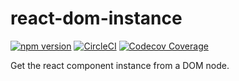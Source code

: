 # react-dom-instance
[![npm version](https://badge.fury.io/js/react-dom-instance.svg)](https://badge.fury.io/js/react-dom-instance) [![CircleCI](https://circleci.com/gh/arqex/react-dom-instance.svg?style=shield)](https://circleci.com/gh/arqex/react-dom-instance) [![Codecov Coverage](https://img.shields.io/codecov/c/gh/arqex/react-dom-instance)](https://codecov.io/gh/arqex/react-dom-instance/)

Get the react component instance from a DOM node.

